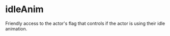 # idleAnim

Friendly access to the actor's flag that controls if the actor is using their idle animation.

